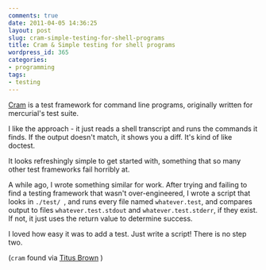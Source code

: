 ```yaml
---
comments: true
date: 2011-04-05 14:36:25
layout: post
slug: cram-simple-testing-for-shell-programs
title: Cram & Simple testing for shell programs
wordpress_id: 365
categories:
- programming
tags:
- testing
---
```


[Cram](http://bitheap.org/cram/) is a test framework for command line programs, originally written for mercurial's test suite.

I like the approach - it just reads a shell transcript and runs the commands it finds. If the output doesn't match, it shows you a diff. It's kind of like doctest.

It looks refreshingly simple to get started with, something that so many other test frameworks fail horribly at.

A while ago, I wrote something similar for work. After trying and failing to find a testing framework that wasn't over-engineered, I wrote a script that looks in `./test/ `, and runs every file named `whatever.test`, and compares output to files  `whatever.test.stdout` and  `whatever.test.stderr`, if they exist. 
If not, it just uses the return value to determine success. 

I loved how easy it was to add a test. Just write a script! There is no step two.


(`cram` found via [Titus Brown](http://ivory.idyll.org/blog/mar-11/trying-out-cram) )
